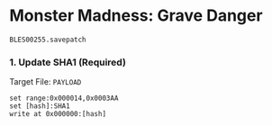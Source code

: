 # Monster Madness: Grave Danger 

`BLES00255.savepatch`

### 1. Update SHA1 (Required)

Target File: `PAYLOAD`

```
set range:0x000014,0x0003AA
set [hash]:SHA1
write at 0x000000:[hash]
```


